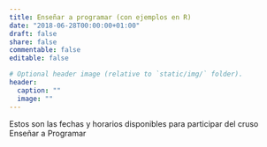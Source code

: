 ```yaml
---
title: Enseñar a programar (con ejemplos en R)
date: "2018-06-28T00:00:00+01:00"
draft: false
share: false
commentable: false
editable: false

# Optional header image (relative to `static/img/` folder).
header:
  caption: ""
  image: ""
---
```


Estos son las fechas y horarios disponibles para participar del cruso Enseñar a Programar

<!-- Principio del widget integrado de Calendly -->
<div class="calendly-inline-widget" align="left"  data-url="https://calendly.com/metadocencia/enseniar-programar-r?hide_event_type_details=1&primary_color=c83737" style="min-width:fit;height:1000px;"></div>
<script type="text/javascript" src="https://assets.calendly.com/assets/external/widget.js" async></script>
<!-- Final del widget integrado de Calendly -->

